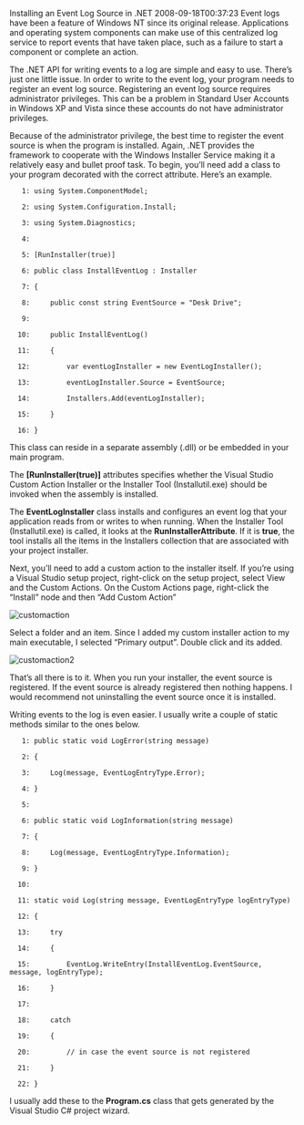 Installing an Event Log Source in .NET
2008-09-18T00:37:23
Event logs have been a feature of Windows NT since its original release. Applications and operating system components can make use of this centralized log service to report events that have taken place, such as a failure to start a component or complete an action.

The .NET API for writing events to a log are simple and easy to use. There’s just one little issue. In order to write to the event log, your program needs to register an event log source. Registering an event log source requires administrator privileges. This can be a problem in Standard User Accounts in Windows XP and Vista since these accounts do not have administrator privileges.

Because of the administrator privilege, the best time to register the event source is when the program is installed. Again, .NET provides the framework to cooperate with the Windows Installer Service making it a relatively easy and bullet proof task. To begin, you’ll need add a class to your program decorated with the correct attribute. Here’s an example.
    
       1: using System.ComponentModel;
    
       2: using System.Configuration.Install;
    
       3: using System.Diagnostics;
    
       4:  
    
       5: [RunInstaller(true)]
    
       6: public class InstallEventLog : Installer
    
       7: {
    
       8:     public const string EventSource = "Desk Drive";
    
       9:  
    
      10:     public InstallEventLog()
    
      11:     {
    
      12:         var eventLogInstaller = new EventLogInstaller();
    
      13:         eventLogInstaller.Source = EventSource;
    
      14:         Installers.Add(eventLogInstaller);
    
      15:     }
    
      16: }

This class can reside in a separate assembly (.dll) or be embedded in your main program.

The **[RunInstaller(true)]** attributes specifies whether the Visual Studio Custom Action Installer or the Installer Tool (Installutil.exe) should be invoked when the assembly is installed.

The **EventLogInstaller** class installs and configures an event log that your application reads from or writes to when running. When the Installer Tool (Installutil.exe) is called, it looks at the **RunInstallerAttribute**. If it is **true**, the tool installs all the items in the Installers collection that are associated with your project installer.

Next, you’ll need to add a custom action to the installer itself. If you’re using a Visual Studio setup project, right-click on the setup project, select View and the Custom Actions. On the Custom Actions page, right-click the “Install” node and then “Add Custom Action”

![customaction](/cdn/images/blog/InstallinganEventLogSourcein.NET_1184E/customaction.png)

Select a folder and an item. Since I added my custom installer action to my main executable, I selected “Primary output”. Double click and its added.

![customaction2](/cdn/images/blog/InstallinganEventLogSourcein.NET_1184E/customaction2.png)

That’s all there is to it. When you run your installer, the event source is registered. If the event source is already registered then nothing happens. I would recommend not uninstalling the event source once it is installed.

Writing events to the log is even easier. I usually write a couple of static methods similar to the ones below.
    
       1: public static void LogError(string message)
    
       2: {
    
       3:     Log(message, EventLogEntryType.Error);
    
       4: }
    
       5:  
    
       6: public static void LogInformation(string message)
    
       7: {
    
       8:     Log(message, EventLogEntryType.Information);
    
       9: }
    
      10:  
    
      11: static void Log(string message, EventLogEntryType logEntryType)
    
      12: {
    
      13:     try
    
      14:     {
    
      15:         EventLog.WriteEntry(InstallEventLog.EventSource, message, logEntryType);
    
      16:     }
    
      17:  
    
      18:     catch
    
      19:     {
    
      20:         // in case the event source is not registered
    
      21:     }
    
      22: }

I usually add these to the **Program.cs** class that gets generated by the Visual Studio C# project wizard. 
